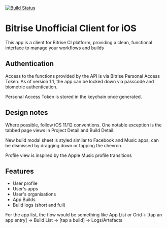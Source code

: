 [![Build Status](https://app.bitrise.io/app/e88b90edc48f2fac/status.svg?token=ApRu9n8s9xPI4uM9wzpXGQ&branch=master)](https://app.bitrise.io/app/e88b90edc48f2fac)

#  Bitrise Unofficial Client for iOS

This app is a client for Bitrise CI platform, providing a clean, functional interface to manage your workflows and builds

## Authentication
Access to the functions provided by the API is via Bitrise Personal Access Token. As of version 1.1, the app can be locked down via passcode and biometric authentication. 

Personal Access Token is stored in the keychain once generated. 

## Design notes
Where possible, follow iOS 11/12 conventions. One notable exception is the tabbed page views in Project Detail and Build Detail.

New build modal sheet is styled similar to Facebook and Music apps, can be dismissed by dragging down or tapping the chevron. 

Profile view is inspired by the Apple Music profile transitions

## Features
* User profile
* User's apps
* User's organisations
* App Builds
* Build logs (short and full)

For the app list, the flow would be something like App List or Grid-> [tap an app entry] -> Build List -> [tap a build] -> Logs/Artefacts

